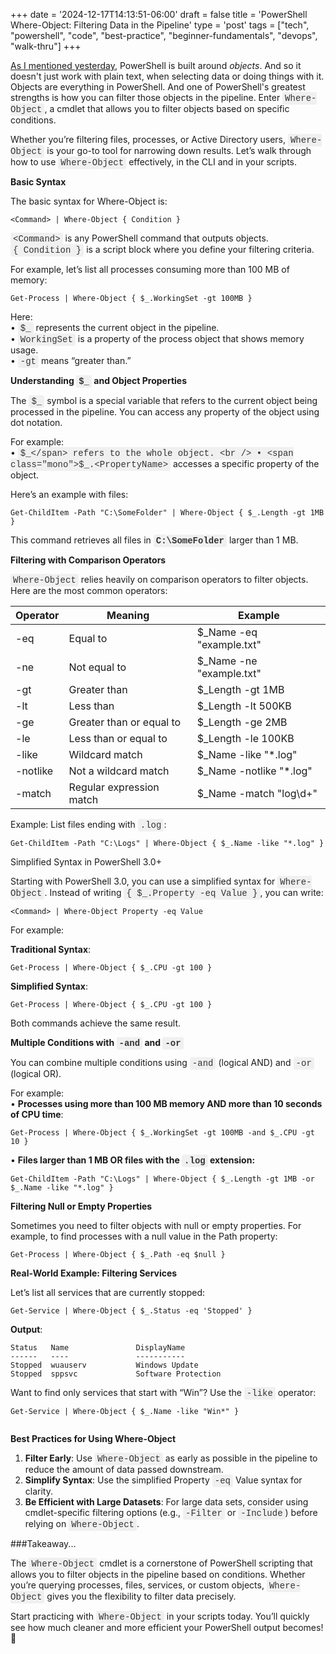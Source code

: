 +++
date = '2024-12-17T14:13:51-06:00'
draft = false
title = 'PowerShell Where-Object: Filtering Data in the Pipeline'
type = 'post'
tags = ["tech", "powershell", "code", "best-practice", "beginner-fundamentals", "devops", "walk-thru"]
+++

<style>
/* Base style for code blocks */
.code-block {
    padding: 15px;                    /* Padding around the code */
    font-family: 'Courier New', Courier, monospace; /* Monospace font */
    white-space: pre-wrap;            /* Preserve whitespace and wrap lines */
    border-radius: 5px;               /* Rounded corners */
    overflow-x: auto;                 /* Horizontal scroll if needed */
    margin: 20px 0;                   /* Vertical spacing */
    /* Default colors (light mode) */
    background-color: #f5f5f5;        /* Light gray background */
    border: 1px solid #ddd;           /* Light border */
    color: #333;                      /* Dark text for readability */
}

/* Style for inline monospace text */
.mono {
    font-family: 'Courier New', Courier, monospace; /* Monospace font */
    background-color: #f0f0f0;        /* Light background to highlight */
    padding: 2px 4px;                  /* Padding around text */
    border-radius: 3px;                /* Rounded corners */
}

/* Dark mode overrides for code blocks */
@media (prefers-color-scheme: dark) {
    .code-block {
        background-color: #2d2d2d;    /* Dark background */
        border: 1px solid #555;        /* Darker border */
        color: #f8f8f2;                /* Light text for readability */
    }

    .mono {
        background-color: #3c3c3c;     /* Darker background for inline code */
        color: #f8f8f2;                /* Light text */
    }
}

/* Optional: Light mode overrides (for explicitness) */
@media (prefers-color-scheme: light) {
    .code-block {
        background-color: #f5f5f5;     /* Light gray background */
        border: 1px solid #ddd;        /* Light border */
        color: #333;                   /* Dark text */
    }

    .mono {
        background-color: #f0f0f0;     /* Light background */
        color: #333;                   /* Dark text */
    }
}
</style>

[As I mentioned yesterday](https://julianwest.me/Blog/ps-select-object/), PowerShell is built around *objects*.  And so it doesn't just work with plain text, when selecting data or doing things with it.  Objects are everything in PowerShell.  And one of PowerShell's greatest strengths is how you can filter those objects in the pipeline. Enter <span class="mono">Where-Object</span>, a cmdlet that allows you to filter objects based on specific conditions. <br />

Whether you’re filtering files, processes, or Active Directory users, <span class="mono">Where-Object</span> is your go-to tool for narrowing down results. Let’s walk through how to use <span class="mono">Where-Object</span> effectively, in the CLI and in your scripts. <br />

**Basic Syntax** <br />

The basic syntax for Where-Object is: <br />

~~~
<Command> | Where-Object { Condition }

~~~

<span class="mono">&lt;Command&gt;</span> is any PowerShell command that outputs objects. <br />
<span class="mono">{ Condition }</span> is a script block where you define your filtering criteria. <br />

For example, let’s list all processes consuming more than 100 MB of memory: <br />

~~~
Get-Process | Where-Object { $_.WorkingSet -gt 100MB }

~~~

Here: <br />
•	<span class="mono">$_</span> represents the current object in the pipeline.<br />
•	<span class="mono">WorkingSet</span> is a property of the process object that shows memory usage.<br />
•	<span class="mono">-gt</span> means “greater than.”<br />

<b>Understanding <span class="mono">$_</span> and Object Properties</b> <br />

The <span class="mono">$_</span> symbol is a special variable that refers to the current object being processed in the pipeline. You can access any property of the object using dot notation. <br />

For example:<br />
•	<span class="mono">$_</span> refers to the whole object. <br />
•	<span class="mono">$_.&lt;PropertyName&gt;</span> accesses a specific property of the object. <br />

Here’s an example with files: <br />

~~~
Get-ChildItem -Path "C:\SomeFolder" | Where-Object { $_.Length -gt 1MB }

~~~

This command retrieves all files in <b><span class="mono">C:\SomeFolder</span></b> larger than 1 MB.

**Filtering with Comparison Operators**

<span class="mono">Where-Object</span> relies heavily on comparison operators to filter objects. Here are the most common operators:

| Operator          | Meaning                                                               | Example                       |
|-------------------|-----------------------------------------------------------------------|-------------------------------|
| -eq               | Equal to  | $_Name -eq "example.txt"  |
| -ne               | Not equal to | $_Name -ne "example.txt"   |
| -gt               | Greater than  | $_Length -gt 1MB  |
| -lt               | Less than | $_Length -lt 500KB    |
| -ge               | Greater than or equal to  | $_Length -ge 2MB  |
| -le               | Less than or equal to | $_Length -le 100KB    |
| -like             | Wildcard match    | $_Name -like "*.log"  |
| -notlike          | Not a wildcard match  | $_Name -notlike "*.log"    |
| -match            | Regular expression match| $_Name -match "log\d+"   |

Example: List files ending with <span class="mono">.log</span>:

~~~
Get-ChildItem -Path "C:\Logs" | Where-Object { $_.Name -like "*.log" }

~~~

Simplified Syntax in PowerShell 3.0+ <br />

Starting with PowerShell 3.0, you can use a simplified syntax for <span class="mono">Where-Object</span>. Instead of writing <span class="mono">{ $_.Property -eq Value }</span>, you can write:

~~~
<Command> | Where-Object Property -eq Value

~~~

For example: <br />

**Traditional Syntax**:

~~~
Get-Process | Where-Object { $_.CPU -gt 100 }

~~~

**Simplified Syntax**:

~~~
Get-Process | Where-Object { $_.CPU -gt 100 }

~~~

Both commands achieve the same result. <br />


<b>Multiple Conditions with <span class="mono">-and</span> and <span class="mono">-or</span></b>

You can combine multiple conditions using <span class="mono">-and</span> (logical AND) and <span class="mono">-or</span> (logical OR). <br />

For example:<br />
•	<b>Processes using more than 100 MB memory AND more than 10 seconds of CPU time</b>:

~~~
Get-Process | Where-Object { $_.WorkingSet -gt 100MB -and $_.CPU -gt 10 }

~~~

•	<b>Files larger than 1 MB OR files with the <span class="mono">.log</span> extension:</b>

~~~
Get-ChildItem -Path "C:\Logs" | Where-Object { $_.Length -gt 1MB -or $_.Name -like "*.log" }

~~~

**Filtering Null or Empty Properties** <br />

Sometimes you need to filter objects with null or empty properties. For example, to find processes with a null value in the Path property:

~~~
Get-Process | Where-Object { $_.Path -eq $null }

~~~

**Real-World Example: Filtering Services** <br />

Let’s list all services that are currently stopped:

~~~
Get-Service | Where-Object { $_.Status -eq 'Stopped' }

~~~

**Output**: 


~~~
Status   Name               DisplayName
------   ----               -----------
Stopped  wuauserv           Windows Update
Stopped  sppsvc             Software Protection

~~~

Want to find only services that start with “Win”? Use the <span class="mono">-like</span> operator:

~~~
Get-Service | Where-Object { $_.Name -like "Win*" }


~~~

**Best Practices for Using Where-Object** <br />
1.	<b>Filter Early</b>: Use <span class="mono">Where-Object</span> as early as possible in the pipeline to reduce the amount of data passed downstream. <br />
2.	<b>Simplify Syntax</b>: Use the simplified Property <span class="mono">-eq</span> Value syntax for clarity. <br />
3.	<b>Be Efficient with Large Datasets</b>: For large data sets, consider using cmdlet-specific filtering options (e.g., <span class="mono">-Filter</span> or <span class="mono">-Include</span>) before relying on <span class="mono">Where-Object</span>. <br />

###Takeaway...

The <span class="mono">Where-Object</span> cmdlet is a cornerstone of PowerShell scripting that allows you to filter objects in the pipeline based on conditions. Whether you’re querying processes, files, services, or custom objects, <span class="mono">Where-Object</span> gives you the flexibility to filter data precisely.

Start practicing with <span class="mono">Where-Object</span> in your scripts today. You’ll quickly see how much cleaner and more efficient your PowerShell output becomes! 🚀